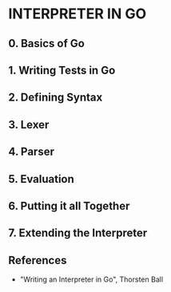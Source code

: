 # INTERPRETER IN GO

## 0. Basics of Go
## 1. Writing Tests in Go
## 2. Defining Syntax
## 3. Lexer
## 4. Parser
## 5. Evaluation
## 6. Putting it all Together
## 7. Extending the Interpreter

## References
- "Writing an Interpreter in Go", Thorsten Ball